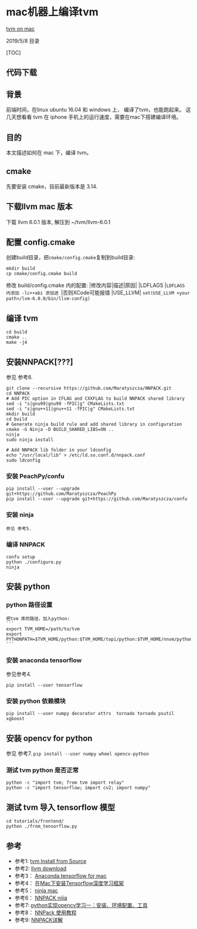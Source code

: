 # mac机器上编译tvm
[tvm on mac](https://github.com/zhaowd2001/tvm_phone/blob/master/tvm-mac-build.md)

2019/5/8
  目录
  
[TOC]

## 代码下载 

   
   
## 背景
   前端时间，在linux ubuntu 16.04 和 windows 上， 编译了tvm，也能跑起来。
   这几天想看看 tvm 在 iphone 手机上的运行速度，需要在mac下搭建编译环境。
   
## 目的
   本文描述如何在 mac 下，编译 tvm。

## cmake
   先要安装 cmake，目前最新版本是 3.14.

## 下载llvm mac 版本
   下载 llvm 6.0.1 版本, 解压到 ~/tvm/llvm-6.0.1

## 配置 config.cmake
   创建build目录，把`cmake/config.cmake`复制到build目录:
   
   ```
   mkdir build
   cp cmake/config.cmake build
   ```
   修改 build/config.cmake 内的配置:
   |修改内容|描述|原因|
   |LDFLAGS |`LDFLAGS 内添加 -lc++abi 添加进 `|否则XCode可能报错
   |USE_LLVM| `set(USE_LLVM <your path>/lvm-6.0.0/bin/llvm-config)`
   
## 编译 tvm
   ```
   cd build
   cmake ..
   make -j4
   ```

## 安装NNPACK[???]
   参见 参考6.
   ```
git clone --recursive https://github.com/Maratyszcza/NNPACK.git
cd NNPACK
# Add PIC option in CFLAG and CXXFLAG to build NNPACK shared library
sed -i "s|gnu99|gnu99 -fPIC|g" CMakeLists.txt
sed -i "s|gnu++11|gnu++11 -fPIC|g" CMakeLists.txt
mkdir build
cd build
# Generate ninja build rule and add shared library in configuration
cmake -G Ninja -D BUILD_SHARED_LIBS=ON ..
ninja
sudo ninja install

# Add NNPACK lib folder in your ldconfig
echo "/usr/local/lib" > /etc/ld.so.conf.d/nnpack.conf
sudo ldconfig
   ```

### 安装 PeachPy/confu
   ```
   pip install --user --upgrade git+https://github.com/Maratyszcza/PeachPy
   pip install --user --upgrade git+https://github.com/Maratyszcza/confu
   ```

   
### 安装 ninja
    参见 参考5.

### 编译 NNPACK
   ```
   confu setup
   python ./configure.py  
   ninja 
   ```

## 安装 python
### python 路径设置 
    把tvm 库的路径，加入python:
    ```
    export TVM_HOME=/path/to/tvm
    export PYTHONPATH=$TVM_HOME/python:$TVM_HOME/topi/python:$TVM_HOME/nnvm/python:${PYTHONPATH}
    ```
### 安装 anaconda tensorflow
   参见参考4.
   ```
   pip install --user tensorflow
   ```

### 安装 python 依赖模块
   `pip install --user numpy decorator attrs  tornado tornado psutil xgboost `
   
## 安装 opencv for python
   参见 参考7.
   ` pip install --user numpy wheel opencv-python `

   
### 测试 tvm python 是否正常

   ```
   python -c "import tvm; from tvm import relay"
   python -c "import tensorflow; import cv2; import numpy"
   ```

## 测试 tvm 导入 tensorflow 模型
   ```
   cd tutorials/frontend/
   python ./from_tensorflow.py
   ```


 
## 参考
  - 参考1: [tvm Install from Source](https://docs.tvm.ai/install/from_source.html#build-the-shared-library)
  - 参考2: [llvm download](http://releases.llvm.org/download.html)
  - 参考3： [Anaconda tensorflow for mac](https://www.anaconda.com/distribution/#macos)
  - 参考4： [在Mac下安装Tensorflow深度学习框架](https://blog.csdn.net/qq_35669389/article/details/80572717)
  - 参考5： [ninja mac](https://ninja-build.org/)
  - 参考6： [NNPACK nijia](https://docs.tvm.ai/install/nnpack.html)
  - 参考7: [python实现opencv学习一：安装、环境配置、工具](https://blog.csdn.net/u011321546/article/details/79499598)
  - 参考8： [NNPack 使用教程](https://blog.csdn.net/wjl_hdu/article/details/55190116)
  - 参考9: [NNPACK详解](https://blog.csdn.net/AMDS123/article/details/77284751)
